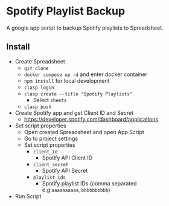 # Spotify Playlist Backup
A google app script to backup Spotify playlists to Spreadsheet.

## Install
- Create Spreadsheet
  - `git clone`
  - `docker compose up -d` and enter docker container
  - `npm install` for local development
  - `clasp login`
  - `clasp create --title "Spotify Playlists"`
    - Select `sheets`
  - `clasp push`
- Create Spotify app and get Client ID and Secret
  - https://developer.spotify.com/dashboard/applications
- Set script properties 
  - Open created Spreadsheet and open App Script
  - Go to project settings
  - Set script properties
    - `client_id`
      - Spotify API Client ID
    - `client_secret`
      - Spotify API Secret
    - `playlist_ids`
      - Spotify playlist IDs (comma separated e.g.`aaaaaaaaaa,bbbbbbbbbb`)
- Run Script
